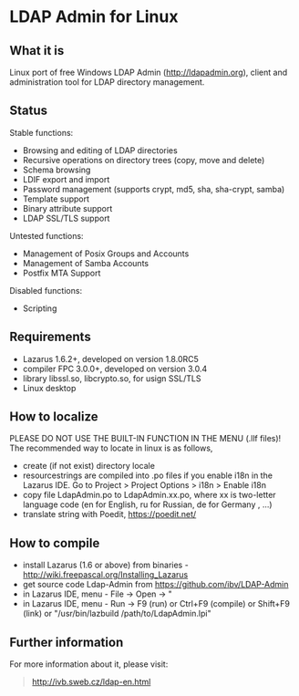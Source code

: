 # LDAP Admin for Linux

## What it is

Linux port of free Windows LDAP Admin (http://ldapadmin.org), client and administration tool for LDAP directory management.

## Status

Stable functions: 
- Browsing and editing of LDAP directories
- Recursive operations on directory trees (copy, move and delete)
- Schema browsing
- LDIF export and import
- Password management (supports crypt, md5, sha, sha-crypt, samba)
- Template support
- Binary attribute support
- LDAP SSL/TLS support
 

Untested functions: 
- Management of Posix Groups and Accounts
- Management of Samba Accounts
- Postfix MTA Support
 

Disabled functions: 
- Scripting


## Requirements
- Lazarus 1.6.2+, developed on version 1.8.0RC5
- compiler FPC 3.0.0+, developed on version 3.0.4
- library libssl.so, libcrypto.so, for usign SSL/TLS
- Linux desktop


## How to localize
PLEASE DO NOT USE THE BUILT-IN FUNCTION IN THE MENU (.llf files)!
The recommended way to locate in linux is as follows, 
- create (if not exist) directory locale
- resourcestrings are compiled into .po files if you enable i18n in the Lazarus IDE. Go to Project > Project Options > i18n > Enable i18n
- copy file LdapAdmin.po to LdapAdmin.xx.po, where xx is two-letter language code
  (en for English, ru for Russian,  de for Germany , ...)
- translate string with Poedit, https://poedit.net/


## How to compile
- install Lazarus (1.6 or above) from binaries - http://wiki.freepascal.org/Installing_Lazarus
- get source code Ldap-Admin from https://github.com/ibv/LDAP-Admin
- in Lazarus IDE, menu - File -> Open -> " 
- in Lazarus IDE, menu - Run -> F9 (run) or Ctrl+F9 (compile) or Shift+F9 (link) or "/usr/bin/lazbuild /path/to/LdapAdmin.lpi"


## Further information

For more information about it, please visit:
> http://ivb.sweb.cz/ldap-en.html
